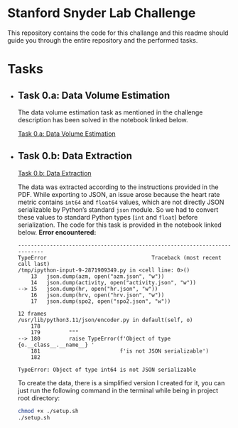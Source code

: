 # Stanford Snyder Lab Challenge

This repository contains the code for this challange and this readme should guide you through the entire repository and the performed tasks.

# Tasks
- ## Task 0.a: Data Volume Estimation
    The data volume estimation task as mentioned in the challenge description has been solved in the notebook linked below.
    
    [Task 0.a: Data Volume Estimation](./notebooks/data_estimates.ipynb)

- ## Task 0.b: Data Extraction
    [Task 0.b: Data Extraction](./notebooks/data_extraction.ipynb)

    The data was extracted according to the instructions provided in the PDF. While exporting to JSON, an issue arose because the heart rate metric contains `int64` and `float64` values, which are not directly JSON serializable by Python’s standard `json` module. So we had to convert these values to standard Python types (`int` and `float`) before serialization. The code for this task is provided in the notebook linked below.
    **Error encountered:**
    ```
    ---------------------------------------------------------------------------
    TypeError                                 Traceback (most recent call last)
    /tmp/ipython-input-9-2871909349.py in <cell line: 0>()
        13   json.dump(azm, open("azm.json", "w"))
        14   json.dump(activity, open("activity.json", "w"))
    --> 15   json.dump(hr, open("hr.json", "w"))
        16   json.dump(hrv, open("hrv.json", "w"))
        17   json.dump(spo2, open("spo2.json", "w"))

    12 frames
    /usr/lib/python3.11/json/encoder.py in default(self, o)
        178 
        179         """
    --> 180         raise TypeError(f'Object of type {o.__class__.__name__} '
        181                         f'is not JSON serializable')
        182 

    TypeError: Object of type int64 is not JSON serializable
    ```

    To create the data, there is a simplified version I created for it, you can just run the following command in the terminal while being in project root directory:
    ```bash
    chmod +x ./setup.sh
    ./setup.sh
    ```